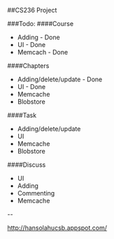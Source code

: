 ##CS236 Project

###Todo:
####Course
- Adding - Done
- UI - Done
- Memcach - Done

####Chapters
- Adding/delete/update - Done
- UI - Done
- Memcache
- Blobstore

####Task
- Adding/delete/update
- UI
- Memcache
- Blobstore

####Discuss
- UI
- Adding
- Commenting
- Memcache


--

http://hansolahucsb.appspot.com/ 
